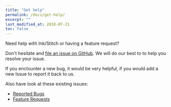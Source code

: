 ```yaml
---
title: "Get help"
permalink: /docs/get-help/
excerpt: ""
last_modified_at: 2018-07-21
toc: false
---
```


Need help with Ink/Stitch or having a feature request?

Don't hesitate and [file an issue on GitHub](https://github.com/inkstitch/inkstitch/issues). We will do our best to to help you resolve your issue.

If you enctounter a new bug, it would be very helpful, if you would add a new Issue to report it back to us.

Also have look at these existing issues:
* [Reported Bugs](https://github.com/inkstitch/inkstitch/issues?q=is%3Aissue+is%3Aopen+label%3Abug)
* [Feature Requests](https://github.com/inkstitch/inkstitch/issues?q=is%3Aissue+is%3Aopen+label%3A%22feature+request%22)

